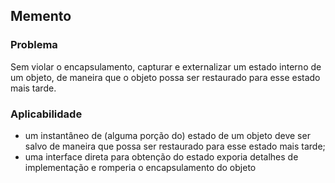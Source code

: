 ## Memento

### Problema

Sem violar o encapsulamento, capturar e externalizar um estado interno de um objeto, de maneira que o objeto possa ser restaurado para esse estado mais tarde.

### Aplicabilidade

- um instantâneo de (alguma porção do) estado de um objeto deve ser salvo de maneira que possa ser restaurado para esse estado mais tarde;
- uma interface direta para obtenção do estado exporia detalhes de implementação e romperia o encapsulamento do objeto

